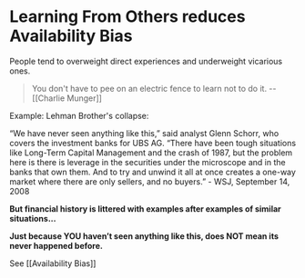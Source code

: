 # Learning From Others reduces Availability Bias

People tend to overweight direct experiences and underweight vicarious ones.

> You don't have to pee on an electric fence to learn not to do it.
 -- [[Charlie Munger]]
 
 Example: Lehman Brother's collapse:
 
 “We have never seen anything like this,” said analyst Glenn Schorr, who covers the investment banks for UBS AG. “There have been tough situations like Long-Term Capital Management and the crash of 1987, but the problem here is there is leverage in the securities under the microscope and in the banks that own them. And to try and unwind it all at once creates a one-way market where there are only sellers, and no buyers.” - WSJ, September 14, 2008

**But financial history is littered with examples after examples of similar situations...**

**Just because YOU haven’t seen anything like this, does NOT mean its never happened before.**


 
 
 
 
 
 
 
 
 
 
 
 
 
 
 
 
 See [[Availability Bias]]



